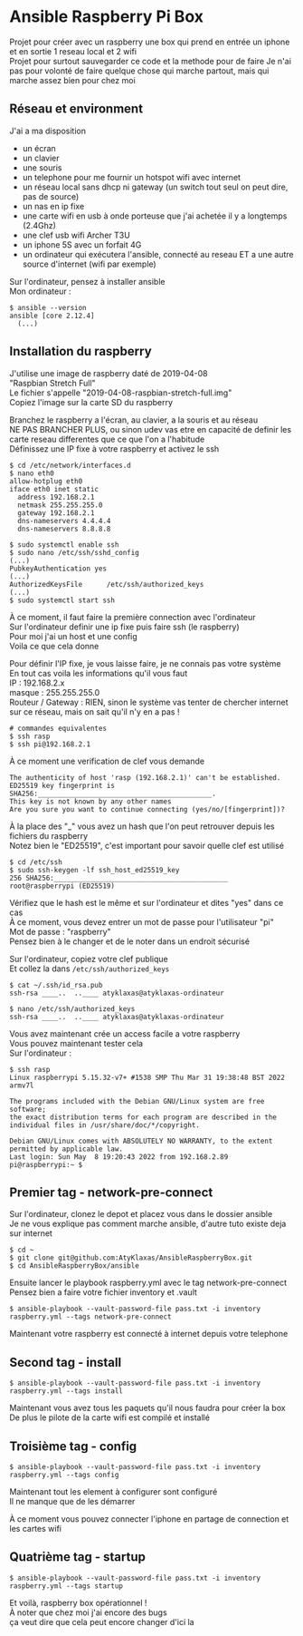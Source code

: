 # Ansible Raspberry Pi Box

Projet pour créer avec un raspberry une box qui prend en entrée un iphone et en sortie 1 reseau local et 2 wifi  
Projet pour surtout sauvegarder ce code et la methode pour de faire
Je n'ai pas pour volonté de faire quelque chose qui marche partout, mais qui marche assez bien pour chez moi

## Réseau et environment

J'ai a ma disposition

- un écran
- un clavier
- une souris
- un telephone pour me fournir un hotspot wifi avec internet
- un réseau local sans dhcp ni gateway (un switch tout seul on peut dire, pas de source)
- un nas en ip fixe
- une carte wifi en usb à onde porteuse que j'ai achetée il y a longtemps (2.4Ghz)
- une clef usb wifi Archer T3U
- un iphone 5S avec un forfait 4G
- un ordinateur qui exécutera l'ansible, connecté au reseau ET a une autre source d'internet (wifi par exemple)

Sur l'ordinateur, pensez à installer ansible  
Mon ordinateur :

```
$ ansible --version
ansible [core 2.12.4]
  (...)
```

## Installation du raspberry

J'utilise une image de raspberry daté de 2019-04-08  
"Raspbian Stretch Full"  
Le fichier s'appelle "2019-04-08-raspbian-stretch-full.img"  
Copiez l'image sur la carte SD du raspberry

Branchez le raspberry a l'écran, au clavier, a la souris et au réseau  
NE PAS BRANCHER PLUS, ou sinon udev vas etre en capacité de definir les carte reseau differentes que ce que l'on a l'habitude  
Définissez une IP fixe à votre raspberry et activez le ssh

```
$ cd /etc/network/interfaces.d
$ nano eth0
allow-hotplug eth0
iface eth0 inet static
  address 192.168.2.1
  netmask 255.255.255.0
  gateway 192.168.2.1
  dns-nameservers 4.4.4.4
  dns-nameservers 8.8.8.8

$ sudo systemctl enable ssh
$ sudo nano /etc/ssh/sshd_config
(...)
PubkeyAuthentication yes
(...)
AuthorizedKeysFile      /etc/ssh/authorized_keys
(...)
$ sudo systemctl start ssh
```

À ce moment, il faut faire la première connection avec l'ordinateur  
Sur l'ordinateur definir une ip fixe puis faire ssh (le raspberry)  
Pour moi j'ai un host et une config  
Voila ce que cela donne

Pour définir l'IP fixe, je vous laisse faire, je ne connais pas votre système  
En tout cas voila les informations qu'il vous faut  
IP : 192.168.2.x  
masque : 255.255.255.0  
Routeur / Gateway : RIEN, sinon le système vas tenter de chercher internet sur ce réseau, mais on sait qu'il n'y en a pas !

```
# commandes equivalentes
$ ssh rasp
$ ssh pi@192.168.2.1
```

À ce moment une verification de clef vous demande

```
The authenticity of host 'rasp (192.168.2.1)' can't be established.
ED25519 key fingerprint is SHA256:___________________________________________.
This key is not known by any other names
Are you sure you want to continue connecting (yes/no/[fingerprint])?
```

À la place des "_" vous avez un hash que l'on peut retrouver depuis les fichiers du raspberry  
Notez bien le "ED25519", c'est important pour savoir quelle clef est utilisé

```
$ cd /etc/ssh
$ sudo ssh-keygen -lf ssh_host_ed25519_key
256 SHA256:___________________________________________ root@raspberrypi (ED25519)
```

Vérifiez que le hash est le même et sur l'ordinateur et dites "yes" dans ce cas  
À ce moment, vous devez entrer un mot de passe pour l'utilisateur "pi"  
Mot de passe : "raspberry"  
Pensez bien à le changer et de le noter dans un endroit sécurisé

Sur l'ordinateur, copiez votre clef publique  
Et collez la dans `/etc/ssh/authorized_keys`

```
$ cat ~/.ssh/id_rsa.pub
ssh-rsa ____..  ..____ atyklaxas@atyklaxas-ordinateur
```

```
$ nano /etc/ssh/authorized_keys
ssh-rsa ____..  ..____ atyklaxas@atyklaxas-ordinateur
```

Vous avez maintenant crée un access facile a votre raspberry  
Vous pouvez maintenant tester cela  
Sur l'ordinateur :

```
$ ssh rasp
Linux raspberrypi 5.15.32-v7+ #1538 SMP Thu Mar 31 19:38:48 BST 2022 armv7l

The programs included with the Debian GNU/Linux system are free software;
the exact distribution terms for each program are described in the
individual files in /usr/share/doc/*/copyright.

Debian GNU/Linux comes with ABSOLUTELY NO WARRANTY, to the extent
permitted by applicable law.
Last login: Sun May  8 19:20:43 2022 from 192.168.2.89
pi@raspberrypi:~ $
```

## Premier tag - network-pre-connect

Sur l'ordinateur, clonez le depot et placez vous dans le dossier ansible  
Je ne vous explique pas comment marche ansible, d'autre tuto existe deja sur internet

```
$ cd ~
$ git clone git@github.com:AtyKlaxas/AnsibleRaspberryBox.git
$ cd AnsibleRaspberryBox/ansible
```

Ensuite lancer le playbook raspberry.yml avec le tag network-pre-connect  
Pensez bien a faire votre fichier inventory et .vault

```
$ ansible-playbook --vault-password-file pass.txt -i inventory raspberry.yml --tags network-pre-connect
```

Maintenant votre raspberry est connecté à internet depuis votre telephone

## Second tag - install

```
$ ansible-playbook --vault-password-file pass.txt -i inventory raspberry.yml --tags install
```

Maintenant vous avez tous les paquets qu'il nous faudra pour créer la box  
De plus le pilote de la carte wifi est compilé et installé

## Troisième tag - config

```
$ ansible-playbook --vault-password-file pass.txt -i inventory raspberry.yml --tags config
```

Maintenant tout les element à configurer sont configuré  
Il ne manque que de les démarrer

À ce moment vous pouvez connecter l'iphone en partage de connection et les cartes wifi

## Quatrième tag - startup

```
$ ansible-playbook --vault-password-file pass.txt -i inventory raspberry.yml --tags startup
```

Et voilà, raspberry box opérationnel !  
À noter que chez moi j'ai encore des bugs  
ça veut dire que cela peut encore changer d'ici la

